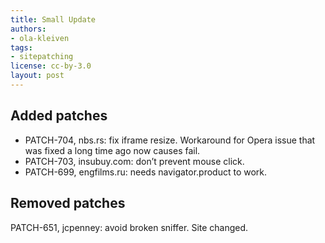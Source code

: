 ```yaml
---
title: Small Update
authors:
- ola-kleiven
tags:
- sitepatching
license: cc-by-3.0
layout: post
---
```


## Added patches

- PATCH-704, nbs.rs: fix iframe resize. Workaround for Opera issue that was fixed a long time ago now causes fail.
- PATCH-703, insubuy.com: don’t prevent mouse click.
- PATCH-699, engfilms.ru: needs navigator.product to work.

## Removed patches

PATCH-651, jcpenney: avoid broken sniffer. Site changed.
